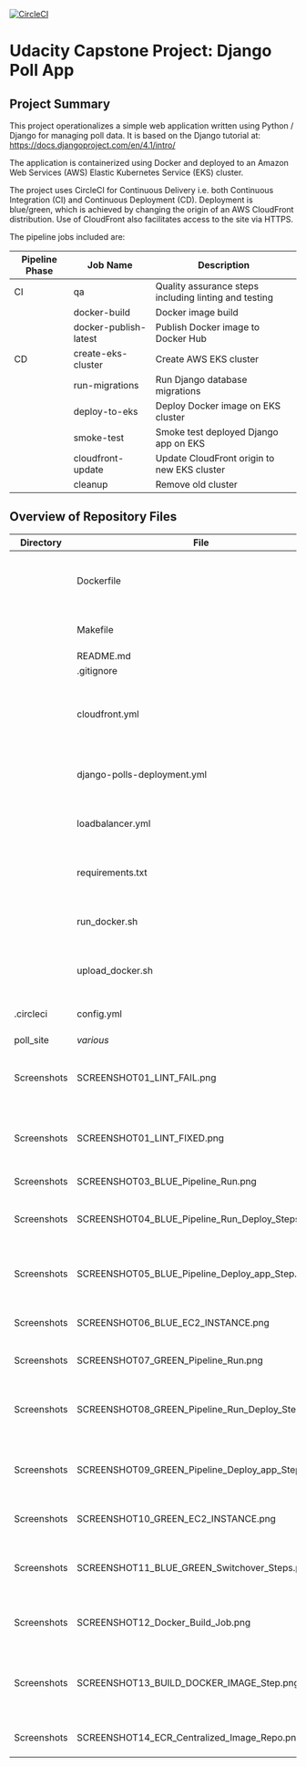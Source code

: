 [![CircleCI](https://dl.circleci.com/status-badge/img/gh/DevOpsHiker42/django_poll_app/tree/master.svg?style=svg)](https://dl.circleci.com/status-badge/redirect/gh/DevOpsHiker42/django_poll_app/tree/master)

# Udacity Capstone Project: Django Poll App

## Project Summary
This project operationalizes a simple web application written using Python / Django for managing poll data. It is based on the Django tutorial at:
https://docs.djangoproject.com/en/4.1/intro/

The application is containerized using Docker and deployed to an Amazon Web Services (AWS) Elastic Kubernetes Service (EKS) cluster.

The project uses CircleCI for Continuous Delivery i.e. both Continuous Integration (CI) and Continuous Deployment (CD).
Deployment is blue/green, which is achieved by changing the origin of an AWS CloudFront distribution.
Use of CloudFront also facilitates access to the site via HTTPS.

The pipeline jobs included are:

| **Pipeline Phase** | **Job Name**          | **Description**                                       |
|--------------------|-----------------------|-------------------------------------------------------|
| CI                 | qa                    | Quality assurance steps including linting and testing |
|                    | docker-build          | Docker image build                                    |
|                    | docker-publish-latest | Publish Docker image to Docker Hub                    |
| CD                 | create-eks-cluster    | Create AWS EKS cluster                                |
|                    | run-migrations        | Run Django database migrations                        |
|                    | deploy-to-eks         | Deploy Docker image on EKS cluster                    |
|                    | smoke-test            | Smoke test deployed Django app on EKS                 |
|                    | cloudfront-update     | Update CloudFront origin to new EKS cluster           |
|                    | cleanup               | Remove old cluster                                    |


## Overview of Repository Files

| **Directory** | **File**                                          | **Description**                                                                |
|---------------|---------------------------------------------------|--------------------------------------------------------------------------------|
|               | Dockerfile                                        | Template file containing instructions for building Docker image                |
|               | Makefile                                          | File containing instructions for UNIX ``make`` utility                         |
|               | README.md                                         | *This file*                                                                    |
|               | .gitignore                                        | Git ignore file                                                                |
|               | cloudfront.yml                                    | YAML file for creating/updating CloudFront distribution via AWS CloudFormation |
|               | django-polls-deployment.yml                       | YAML file for creating EKS deployment of django-polls app                      |
|               | loadbalancer.yml                                  | YAML file for creating EKS LoadBalancer service                                |
|               | requirements.txt                                  | List of Python dependencies required by app.py                                 |
|               | run_docker.sh                                     | Script for running app.py standalone via Docker                                |
|               | upload_docker.sh                                  | Script for uploading Docker image to Docker Hub                                |
| .circleci     | config.yml                                        | CircleCI configuration (YAML) file                                             |
| poll_site     | *various*                                         | Django files                                                                   |
| Screenshots   | SCREENSHOT01_LINT_FAIL.png                        | Screenshot of lint step failure in CircleCI due to lint issue being caught     |
| Screenshots   | SCREENSHOT01_LINT_FIXED.png                       | Screenshot of lint step success in CircleCI following lint issue being fixed   |
| Screenshots   | SCREENSHOT03_BLUE_Pipeline_Run.png                | Screenshot of BLUE pipeline run                                                |
| Screenshots   | SCREENSHOT04_BLUE_Pipeline_Run_Deploy_Steps.png   | Screenshot of deploy-to-eks job steps for BLUE pipeline run                    |
| Screenshots   | SCREENSHOT05_BLUE_Pipeline_Deploy_app_Step.png    | Screenshot of step detail for Deploy_app step (BLUE pipeline run)              |
| Screenshots   | SCREENSHOT06_BLUE_EC2_INSTANCE.png                | Screenshot of BLUE EC2 instance                                                |
| Screenshots   | SCREENSHOT07_GREEN_Pipeline_Run.png               | Screenshot of GREEN pipeline run                                               |
| Screenshots   | SCREENSHOT08_GREEN_Pipeline_Run_Deploy_Steps.png  | Screenshot of deploy-to-eks job steps for GREEN pipeline run                   |
| Screenshots   | SCREENSHOT09_GREEN_Pipeline_Deploy_app_Step.png   | Screenshot of step detail for Deploy_app step (GREEN pipeline run)             |
| Screenshots   | SCREENSHOT10_GREEN_EC2_INSTANCE.png               | Screenshot of GREEN EC2 instance                                               |
| Screenshots   | SCREENSHOT11_BLUE_GREEN_Switchover_Steps.png      | Screenshot of BLUE/GREEN switchover (in GREEN pipeline run)                    |
| Screenshots   | SCREENSHOT12_Docker_Build_Job.png                 | Screenshot of Docker Build job (from GREEN run)                                |
| Screenshots   | SCREENSHOT13_BUILD_DOCKER_IMAGE_Step.png          | Screenshot of BUILD DOCKER IMAGE step in Docker Build job (from GREEN run)     |
| Screenshots   | SCREENSHOT14_ECR_Centralized_Image_Repo.png       | Screenshot of centralized ECR image repository                                 |

<End of README>
